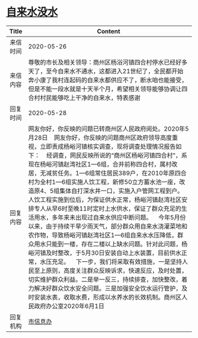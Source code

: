 # <a href="http://www.shangluo.gov.cn/zmhd/ldxxxx.jsp?urltype=leadermail.LeaderMailContentUrl&wbtreeid=1112&leadermailid=5909">自来水没水</a>
| Title |                                                                                                                                                                                                                                                                                            Content                                                                                                                                                                                                                                                                                            |
|:-----:|-----------------------------------------------------------------------------------------------------------------------------------------------------------------------------------------------------------------------------------------------------------------------------------------------------------------------------------------------------------------------------------------------------------------------------------------------------------------------------------------------------------------------------------------------------------------------------------------------|
| 来信时间  | 2020-05-26                                                                                                                                                                                                                                                                                                                                                                                                                                                                                                                                                                                    |
| 来信内容  | 尊敬的市长及相关领导：商州区杨浴河镇四合村停水已经好多天了，至今自来水不通水，这都进入21世纪了，全民都开始奔小康了我村连起码的自来水都供应不了，断水咱也能接受，但是不能一段水就是十天半个月，希望相关领导能够协调让四合村村民能够吃上干净的自来水，特表感谢                                                                                                                                                                                                                                                                                                                                                                                                                                                               |
| 回复时间  | 2020-05-28                                                                                                                                                                                                                                                                                                                                                                                                                                                                                                                                                                                    |
| 回复内容  | 网友你好，你反映的问题已转商州区人民政府阅处。2020年5月28日    网友你好，你反映的问题商州区政府领导高度重视，立即责成杨峪河镇核实调查，现将调查处理情况报告如下：    经调查，网民反映所说的“商州区杨峪河镇四合村”，系现在杨峪河镇赵湾社区1—6组，合并前称四合村，属村改居，无减贫任务。1—6组常住居民389户，在2010年原四合村为全村1—6组实施人饮工程，新修50立方蓄水池一座，改造原4、5组集体自打深水井一口，实施入户管网工程到户。人饮工程实施到位后，为保证供水正常，杨峪河镇赵湾社区安排专人从早6时至晚11时定时上水供水，保证了群众充足的生活用水，多年来未出现过自来水供应中断问题。    今年5月份以来，由于持续干旱少雨天气，部分群众用自来水浇灌菜地和农作物，导致杨峪河镇赵湾社区1—6组自来水水压降低，群众用水只能到一楼，存在二楼以上缺水问题。针对此问题，杨峪河镇及时整改，于5月30日安装自动上水装置，目前供水正常，水压充足。    下一步，我们将采取有效措施，一是坚持人民至上原则，高度关注群众反映诉求，快速反应，及时处置，切实维护群众利益。二是举一反三，持续排查，加快整改，着力解决好群众饮水安全问题。三是加强安全饮水运行管护，及时安装水表，收取水费，形成以水养水的长效机制。商州区人民政府办公室2020年6月1日 |
| 回复机构  | <a href="../../categories/agencies/市信息办.md">市信息办</a>                                                                                                                                                                                                                                                                                                                                                                                                                                                                                                                                          |